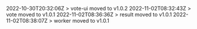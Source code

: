 2022-10-30T20:32:06Z > vote-ui moved to v1.0.2
2022-11-02T08:32:43Z > vote moved to v1.0.1
2022-11-02T08:36:36Z > result moved to v1.0.1
2022-11-02T08:38:07Z > worker moved to v1.0.1
